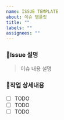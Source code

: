 ```yaml
---
name: ISSUE TEMPLATE
about: 이슈 템플릿
title: ""
labels: ""
assignees: ""
---
```


### 📝Issue 설명

> 이슈 내용 설명

### 🔨작업 상세내용

- [ ] TODO
- [ ] TODO
- [ ] TODO

